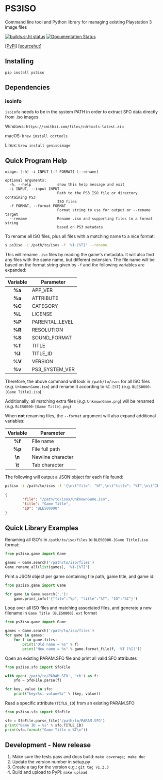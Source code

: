 # PS3ISO

Command line tool and Python library for managing existing Playstation 3 image files

[![builds.sr.ht status](https://builds.sr.ht/~jmstover/ps3iso.svg)](https://builds.sr.ht/~jmstover/ps3iso?)
[![Documentation Status](https://readthedocs.org/projects/ps3iso/badge/?version=latest)](https://ps3iso.readthedocs.io/en/latest/?badge=latest)

[[PyPi](https://pypi.org/project/ps3iso/)]
[[sourcehut](https://git.sr.ht/~jmstover/ps3iso)]


## Installing

```
pip install ps3iso
```


## Dependencies


### isoinfo

`isoinfo` needs to be in the system PATH in order to extract SFO data directly from .iso images

 Windows: `https://smithii.com/files/cdrtools-latest.zip`
 
 macOS: `brew install cdrtools`
 
 Linux: `brew install genisoimage`



## Quick Program Help
```
usage: [-h] -i INPUT [-f FORMAT] [--rename]

optional arguments:
  -h, --help            show this help message and exit
  -i INPUT, --input INPUT
                        Path to the PS3 ISO file or directory containing PS3
                        ISO files
  -f FORMAT, --format FORMAT
                        Format string to use for output or --rename target
  --rename              Rename .iso and supporting files to a format string
                        based on PS3 metadata
```

To rename all ISO files, plus all files with a matching name to a nice format:

```sh
$ ps3iso -i /path/to/isos -f '%I-[%T]' --rename
```
This will rename `.iso` files by reading the game's metadata. It will also find any files with the same name, but different extension. The file name will be based on the format string given by `-f` and the following variables are expanded:

| Variable | Parameter       |
|:--------:|-----------------|
| __%a__   | APP_VER         |
| __%a__   | ATTRIBUTE       |
| __%C__   | CATEGORY        |
| __%L__   | LICENSE         |
| __%P__   | PARENTAL_LEVEL  |
| __%R__   | RESOLUTION      |
| __%S__   | SOUND_FORMAT    |
| __%T__   | TITLE           |
| __%I__   | TITLE_ID        |
| __%V__   | VERSION         |
| __%v__   | PS3_SYSTEM_VER  |

Therefore, the above command will look in `/path/to/isos` for all ISO files (_e.g._ `UnknownGame.iso`) and rename it according to `%I-[%T]` (e.g. `BLES0000-[Game Title].iso`)

Additionally, all matching extra files (_e.g._ `UnknownGame.png`) will be renamed (_e.g._ `BLES0000-[Game Title].png`)

When __not__ renaming files, the `--format` argument will also expand additional variables:

| Variable | Parameter         |
|:--------:|-------------------|
| __%f__   | File name         |
| __%p__   | File full path    |
| __\n__   | Newline character |
| __\t__   | Tab character     |

The following will output a JSON object for each file found:

```sh 
ps3iso -i /path/to/isos -f '{\n\t"file": "%F",\n\t"title": "%T",\n\t"ID": "%I"\n}'
```

```json
{
        "file": "/path/to/isos/UnknownGame.iso",
        "title": "Game Title",
        "ID": "BLES00000"
}
```


## Quick Library Examples

Renaming all ISO's in `/path/to/iso/files` to `BLES0000-[Game Title].iso` format:

```python
from ps3iso.game import Game

games = Game.search('/path/to/iso/files')
Game.rename_all(list(games), '%I-[%T]')
```


Print a JSON object per game containing file path, game title, and game id:

```python
from ps3iso.game import Game

for game in Game.search('.'):
	game.print_info('{"file":"%p", "title":"%T", "ID":"%I"}')
```


Loop over all ISO files and matching associated files, and generate a new filename in `Game Title [BLES0000].ext` format

```python
from ps3iso.game import Game

games = Game.search('/path/to/iso/files')
for game in games:
	for f in game.files:
		print("Old name = %s" % f)
		print("New name = %s" % game.format_file(f, '%T [%I]'))
```


Open an existing PARAM.SFO file and print all valid SFO attributes

```python
from ps3iso.sfo import SfoFile

with open('/path/to/PARAM.SFO', 'rb') as f:
	sfo = SfoFile.parse(f)

for key, value in sfo:
	print("key=%s, value=%r" % (key, value))
```

Read a specific attribute (`TITLE_ID`) from an existing PARAM.SFO

```python
from ps3iso.sfo import SfoFile

sfo = SfoFile.parse_file('/path/to/PARAM.SFO')
print("Game ID = %s" % sfo.TITLE_ID)
print(sfo.format("Game Title = %T\n"))
```


## Development - New release

1. Make sure the tests pass and docs build: `make coverage; make doc`
1. Update the version number in setup.py
1. Create a tag for the version e.g.: `git tag v1.2.3`
1. Build and upload to PyPi: `make upload`

